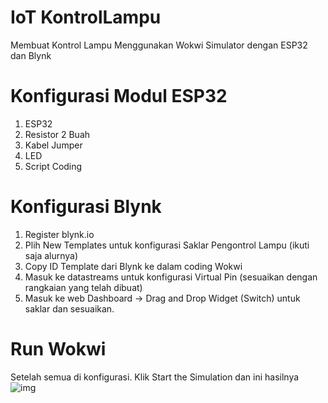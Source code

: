 # IoT KontrolLampu
Membuat Kontrol Lampu Menggunakan Wokwi Simulator dengan ESP32 dan Blynk

# Konfigurasi Modul ESP32
1. ESP32
2. Resistor 2 Buah
3. Kabel Jumper
4. LED
5. Script Coding

# Konfigurasi Blynk
1. Register blynk.io
2. Plih New Templates untuk konfigurasi Saklar Pengontrol Lampu (ikuti saja alurnya)
3. Copy ID Template dari Blynk ke dalam coding Wokwi
4. Masuk ke datastreams untuk konfigurasi Virtual Pin (sesuaikan dengan rangkaian yang telah dibuat)
5. Masuk ke web Dashboard -> Drag and Drop Widget (Switch) untuk saklar dan sesuaikan.

# Run Wokwi
Setelah semua di konfigurasi. Klik Start the Simulation
dan ini hasilnya
![img](https://user-images.githubusercontent.com/71810571/227689750-a8a6efcb-c165-4fe1-ba91-2fa2e3b26a79.JPG)

